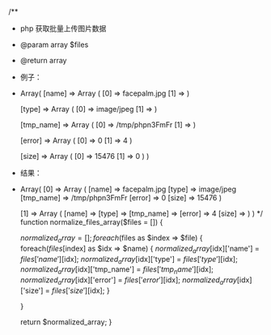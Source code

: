 /**
 * php 获取批量上传图片数据
 * @param array $files
 * @return array
 * 例子：
 * Array(
    [name] => Array
    (
        [0] => facepalm.jpg
        [1] =>
    )

    [type] => Array
    (
        [0] => image/jpeg
        [1] =>
    )

    [tmp_name] => Array
    (
        [0] => /tmp/phpn3FmFr
        [1] =>
    )

    [error] => Array
    (
        [0] => 0
        [1] => 4
    )

    [size] => Array
    (
        [0] => 15476
        [1] => 0
    )
)
 * 结果：
 * Array(
    [0] => Array
    (
        [name] => facepalm.jpg
        [type] => image/jpeg
        [tmp_name] => /tmp/phpn3FmFr
        [error] => 0
        [size] => 15476
    )

    [1] => Array
    (
        [name] =>
        [type] =>
        [tmp_name] =>
        [error] => 4
        [size] =>
    )
)
 */
function normalize_files_array($files = []) {

    $normalized_array = [];
    foreach($files as $index => $file) {
        foreach($files[$index] as $idx => $name) {
            $normalized_array[$idx]['name'] = $files['name'][$idx];
            $normalized_array[$idx]['type'] = $files['type'][$idx];
            $normalized_array[$idx]['tmp_name'] = $files['tmp_name'][$idx];
            $normalized_array[$idx]['error'] = $files['error'][$idx];
            $normalized_array[$idx]['size'] = $files['size'][$idx];
        }

    }

    return $normalized_array;
}
